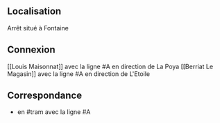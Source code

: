## Localisation
Arrêt situé à Fontaine
## Connexion
[[Louis Maisonnat]] avec la ligne #A en direction de La Poya
[[Berriat Le Magasin]] avec la ligne #A en direction de L'Etoile

## Correspondance
- en #tram avec la ligne #A
